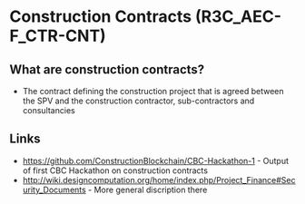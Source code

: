 # Construction Contracts (R3C_AEC-F_CTR-CNT)

## What are construction contracts?

* The contract defining the construction project that is agreed between the SPV and the construction contractor, sub-contractors and consultancies

## Links

* https://github.com/ConstructionBlockchain/CBC-Hackathon-1 - Output of first CBC Hackathon on construction contracts
* http://wiki.designcomputation.org/home/index.php/Project_Finance#Security_Documents - More general discription there
